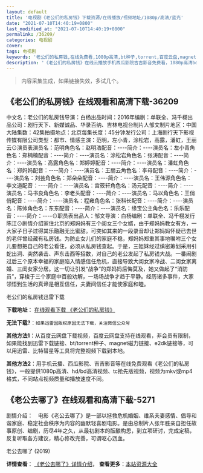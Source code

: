 ```yaml
---
layout: default
title: '电视剧《老公们的私房钱》下载资源/在线播放/视频地址/1080p/高清/蓝光'
date: "2021-07-10T14:40:19+0800"
last_modified_at: "2021-07-10T14:40:19+0800"
permalink: /36209/
categories: 电视剧
cover:
tags: 电视剧
keywords: '老公们的私房钱,在线免费看,1080p高清,bt种子,torrent,百度云盘,magnet,磁力链,迅雷下载资源'
description: '《老公们的私房钱》在线云播放手机西瓜影院吉吉影音免费看，1080p高清bd/hd未删减完整版和tc抢先枪版，mkv/mp4格式，附带bt/torrent种子、magnet/磁力链、百度云盘、网盘资源迅雷下载链接'
---
```


>内容采集生成，如果链接失效，多试几个。


## 《老公们的私房钱》在线观看和高清下载-36209

中文名：老公们的私房钱导演：白杨出品时间：2016年编剧：单联全、冯千栩出品公司：剧行天下、新媒诚品、华录百纳、吉林电视台制片人邹文制片地区：中国大陆集数：42集拍摄地点：北京每集长度：45分钟发行公司：上海剧行天下影视传媒有限公司类型：都市、情感主演：范明，左小青，涂松岩，高露，潘虹，王丽云⊙演员表演员名：范明角色名：赵明浩配音：----简介：----演员名：左小青角色名：郑楠楠配音：----简介：----演员名：涂松岩角色名：张涛配音：----简介：----演员名：高露角色名：郑婷婷配音：----简介：----演员名：潘虹角色名：郑妈妈配音：----简介：----演员名：王丽云角色名：李母配音：----简介：----演员名：刘芸角色名：郑朵朵配音：----简介：----演员名：王伟源角色名：李文道配音：----简介：----演员名：宫筱轩角色名：汤元配音：----简介：----演员名：马书良角色名：李老头配音：----简介：----演员名：马以角色名：王俏俏配音：----简介：----演员名：程雍角色名：张科长配音：----简介：----演员名：陈帅角色名：东东配音：----简介：----演员名：缘宝公主角色名：乐乐配音：----简介：----⊙职员表出品人：邹文导演：白杨编剧：单联全、冯千栩发行陈江⊙剧情介绍家住北京的郑妈妈有三个闺女三个女婿，由于郑妈妈教女有方，一大家子日子过得其乐融融无比蜜甜。可突如其来的一段录音却让郑妈妈怀疑已去世的老伴曾经藏有私房钱。为防止女儿们的家庭不稳，郑妈妈郑重其事地嘱咐三个女儿要想把自己的老公看住，必须从私房钱查起。于是，三姐妹经过缜密筹划采用引蛇出洞、突然袭击、声东击西等招数，对自己的老公发起了私房钱大战。一番闹剧过后三个原本幸福的家庭陷入情感信任危机，直接导致大闺女家冷战、二闺女家离婚、三闺女家分居。这一切让引发“战争”的郑妈妈后悔莫及，她又做起了“消防员”，穿梭于三个家庭中百般劝解，一场场战争才趋于平静。经历诸多事件，大家领悟到生活的真谛是相互信任，夫妻间信任才能使家庭和睦。


老公们的私房钱迅雷下载

**下载地址**： [在线观看下载 《老公们的私房钱》](https://www.993dy.com//vod-detail-id-13532.html) 


**无法下载?**：`如果迅雷因版权原因无法下载，关注微信公众号 `

**其他方法1**：从百度云网盘下载视频，百度云网盘支持在线观看，非会员有限制，如果能找到迅雷下载链接、bt/torrent种子、magnet磁力链接、e2dk链接等，可以用迅雷、比特彗星等工具将完整视频下载到本地。

**其他方法2**：用手机云播、西瓜影院、吉吉影音等在线免费观看《老公们的私房钱》，一般提供1080p高清、hd/bd高清视频、tc抢先版视频，视频为mkv或mp4格式，不同站点视频质量和播放速度不同。


## 《老公去哪了》在线观看和高清下载-5271

剧情介绍：　电影《老公去哪了》是一部以拯救危机婚姻、维系夫妻感情、倡导和谐家庭、稳定社会秩序为内容的幽默轻喜剧电影。是由总制片人张年胜亲自担任故事原创、编剧，历尽4年之久，从最初剧本的酝酿构思，到立项研讨，完成定稿，反复听取各方建议，精心修改完善，可谓呕心沥血。


老公去哪了 (2019)

**详情查看**： [《老公去哪了》详情介绍](/movie/5271/)， **查看更多**：[本站资源大全](/movie/t/all/)

